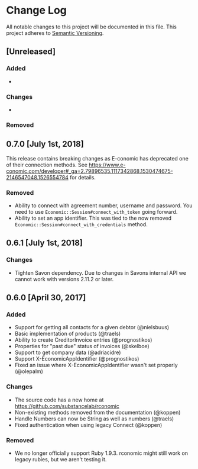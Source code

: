 # Change Log

All notable changes to this project will be documented in this file.
This project adheres to [Semantic Versioning](http://semver.org/).

## [Unreleased]

### Added

*

### Changes

*

### Removed

## 0.7.0 [July 1st, 2018]

This release contains breaking changes as E-conomic has deprecated one of their connection methods. See https://www.e-conomic.com/developer#_ga=2.79896535.1117342868.1530474675-2146547048.1526554784 for details.

### Removed

* Ability to connect with agreement number, username and password. You need to use `Economic::Session#connect_with_token` going forward.
* Ability to set an app identifier. This was tied to the now removed `Economic::Session#connect_with_credentials` method.

## 0.6.1 [July 1st, 2018]

### Changes

* Tighten Savon dependency. Due to changes in Savons internal API we cannot work with versions 2.11.2 or later.

## 0.6.0 [April 30, 2017]

### Added

* Support for getting all contacts for a given debtor (@nielsbuus)
* Basic implementation of products (@traels)
* Ability to create CreditorInvoice entries (@prognostikos)
* Properties for "past due" status of invoices (@skelboe)
* Support to get company data (@adriacidre)
* Support X-EconomicAppIdentifier (@prognostikos)
* Fixed an issue where X-EconomicAppIdentifier wasn't set properly (@olepalm)

### Changes

* The source code has a new home at https://github.com/substancelab/rconomic
* Non-existing methods removed from the documentation (@koppen)
* Handle Numbers can now be String as well as numbers (@traels)
* Fixed authentication when using legacy Connect (@koppen)

### Removed

* We no longer officially support Ruby 1.9.3. rconomic might still work on
  legacy rubies, but we aren't testing it.
